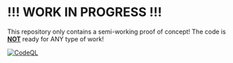 # !!! WORK IN PROGRESS !!!

This repository only contains a semi-working proof of concept!
The code is **<u>NOT</u>** ready for ANY type of work!

[![CodeQL](https://github.com/SimonCahill/httpdreportgenerator/actions/workflows/codeql.yml/badge.svg)](https://github.com/SimonCahill/httpdreportgenerator/actions/workflows/codeql.yml)
